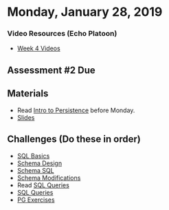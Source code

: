 Monday, January 28, 2019
====================
### Video Resources (Echo Platoon)
- [Week 4 Videos](https://www.youtube.com/watch?v=ra2IXfFlZK8&list=PLu0CiQ7bzwERLJOhwkQA9vQKpsw_McWCb)

## Assessment #2 Due

## Materials 
* Read [Intro to Persistence](readings/persistence-intro.md) before Monday.
* [Slides](https://docs.google.com/a/natedelage.com/presentation/d/1834tfN6g9gvl2t0JDQY2RPMCIAnvN08Wrd-bO-usruQ/edit?usp=sharing)

## Challenges (Do these in order)
* [SQL Basics](https://github.com/hotelplatoon/sql-basics)
* [Schema Design](https://github.com/hotelplatoon/schema-design)
* [Schema SQL](https://github.com/hotelplatoon/schema-sql)
* [Schema Modifications](https://github.com/hotelplatoon/schema-modifications)
* Read [SQL Queries](readings/sql-queries.md)
* [SQL Queries](https://github.com/hotelplatoon/sql-queries)
* [PG Exercises](https://pgexercises.com/)

